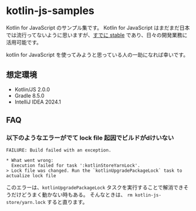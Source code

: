 # kotlin-js-samples

Kotlin for JavaScript のサンプル集です。
Kotlin for JavaScript はまだまだ日本では流行ってないように思いますが、[すでに stable](https://kotlinlang.org/docs/components-stability.html) であり、日々の開発業務に活用可能です。

kotlin for JavaScript を使ってみようと思っている人の一助になれば幸いです。

## 想定環境

- Kotlin/JS 2.0.0
- Gradle 8.5.0
- IntelliJ IDEA 2024.1

## FAQ

### 以下のようなエラーがでて lock file 起因でビルドがdけいない
    
    FAILURE: Build failed with an exception.
    
    * What went wrong:
      Execution failed for task ':kotlinStoreYarnLock'.
    > Lock file was changed. Run the `kotlinUpgradePackageLock` task to actualize lock file

このエラーは、`kotlinUpgradePackageLock` タスクを実行することで解消できそうだけどうまく動かない時もある。
そんなときは、 `rm kotlin-js-store/yarn.lock` すると直ります。 

